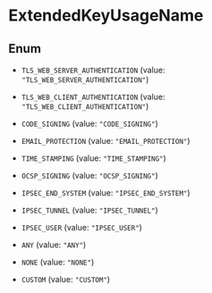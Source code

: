 

# ExtendedKeyUsageName

## Enum


* `TLS_WEB_SERVER_AUTHENTICATION` (value: `"TLS_WEB_SERVER_AUTHENTICATION"`)

* `TLS_WEB_CLIENT_AUTHENTICATION` (value: `"TLS_WEB_CLIENT_AUTHENTICATION"`)

* `CODE_SIGNING` (value: `"CODE_SIGNING"`)

* `EMAIL_PROTECTION` (value: `"EMAIL_PROTECTION"`)

* `TIME_STAMPING` (value: `"TIME_STAMPING"`)

* `OCSP_SIGNING` (value: `"OCSP_SIGNING"`)

* `IPSEC_END_SYSTEM` (value: `"IPSEC_END_SYSTEM"`)

* `IPSEC_TUNNEL` (value: `"IPSEC_TUNNEL"`)

* `IPSEC_USER` (value: `"IPSEC_USER"`)

* `ANY` (value: `"ANY"`)

* `NONE` (value: `"NONE"`)

* `CUSTOM` (value: `"CUSTOM"`)



